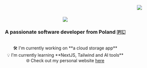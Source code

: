 <img align="right" src="https://visitor-badge.laobi.icu/badge?page_id=WhiteWolfWCY.WhiteWolfWCY" />

<h1 align="center">
    <img src="https://readme-typing-svg.demolab.com/?font=Righteous&size=35&center=true&vCenter=true&width=500&height=700&duration=4000&lines=Hi+There!+👋;+I'm+Mateusz!;" />
</h1>

<h3 align="center">A passionate software developer from Poland 🇵🇱</h3>

</br>

<div align="center">
    🛠️ I'm currently working on **a cloud storage app**
    <br/>
    💡 I'm currently learning **NextJS, Tailwind and AI tools**
    </br>
    🌐 Check out my personal website <a href="https://portfolio-eight-kappa-66.vercel.app/">here</a>
    
</div>
